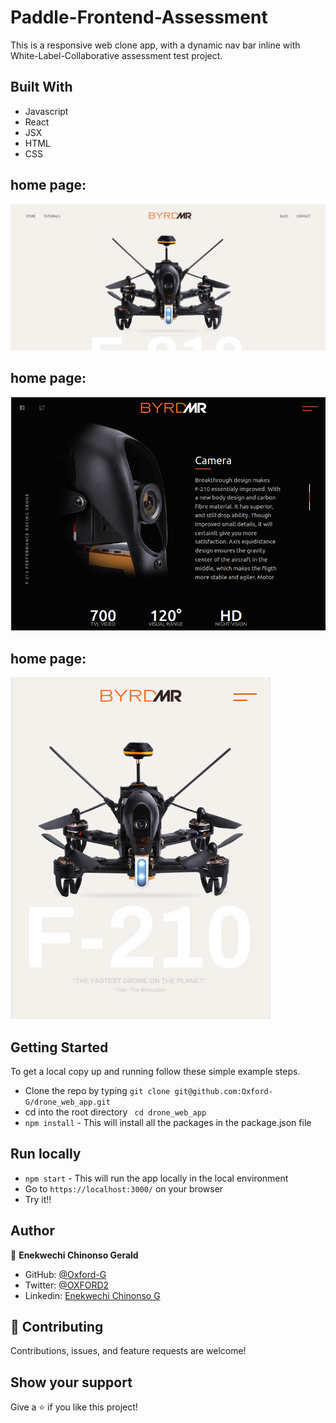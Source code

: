 # Paddle-Frontend-Assessment

This is a responsive web clone app, with a dynamic nav bar inline with White-Label-Collaborative assessment test project.

## Built With

- Javascript
- React
- JSX
- HTML
- CSS

## home page:
![screenshot](./src/Components/assets/byrdmrDesktop.png)

## home page:
![screenshot](./src/Components/assets/byrdmrTablet.png)

## home page:
![screenshot](./src/Components/assets/byrdmrMobile.png)

## Getting Started

To get a local copy up and running follow these simple example steps.

- Clone the repo by typing `git clone git@github.com:Oxford-G/drone_web_app.git`
- cd into the root directory ` cd drone_web_app`
- `npm install` - This will install all the packages in the package.json file

## Run locally

- `npm start` - This will run the app locally in the local environment
- Go to `https://localhost:3000/` on your browser
- Try it!!

## Author

👤 **Enekwechi Chinonso Gerald**

- GitHub: [@Oxford-G](https://github.com/Oxford-G)
- Twitter: [@OXFORD2](https://twitter.com/OXFOXD2)
- Linkedin: [Enekwechi Chinonso G](https://www.linkedin.com/in/chinonso-enekwechi)

## 🤝 Contributing

Contributions, issues, and feature requests are welcome!

## Show your support

Give a ⭐️ if you like this project!